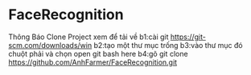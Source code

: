 # FaceRecognition
Thông Báo
Clone Project xem để tải về 
b1:cài git https://git-scm.com/downloads/win 
b2:tạo một thư mục trống
b3:vào thư mục đó chuột phải và chọn open git bash here 
b4:gõ git clone https://github.com/AnhFarmer/FaceRecognition.git
